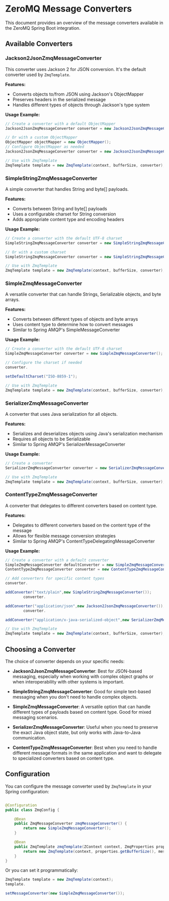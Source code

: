 # ZeroMQ Message Converters

This document provides an overview of the message converters available in the ZeroMQ Spring Boot integration.

## Available Converters

### Jackson2JsonZmqMessageConverter

This converter uses Jackson 2 for JSON conversion. It's the default converter used by `ZmqTemplate`.

**Features:**

- Converts objects to/from JSON using Jackson's ObjectMapper
- Preserves headers in the serialized message
- Handles different types of objects through Jackson's type system

**Usage Example:**

```java
// Create a converter with a default ObjectMapper
Jackson2JsonZmqMessageConverter converter = new Jackson2JsonZmqMessageConverter();

// Or with a custom ObjectMapper
ObjectMapper objectMapper = new ObjectMapper();
// Configure ObjectMapper as needed
Jackson2JsonZmqMessageConverter converter = new Jackson2JsonZmqMessageConverter(objectMapper);

// Use with ZmqTemplate
ZmqTemplate template = new ZmqTemplate(context, bufferSize, converter);
```

### SimpleStringZmqMessageConverter

A simple converter that handles String and byte[] payloads.

**Features:**

- Converts between String and byte[] payloads
- Uses a configurable charset for String conversion
- Adds appropriate content type and encoding headers

**Usage Example:**

```java
// Create a converter with the default UTF-8 charset
SimpleStringZmqMessageConverter converter = new SimpleStringZmqMessageConverter();

// Or with a custom charset
SimpleStringZmqMessageConverter converter = new SimpleStringZmqMessageConverter(StandardCharsets.ISO_8859_1);

// Use with ZmqTemplate
ZmqTemplate template = new ZmqTemplate(context, bufferSize, converter);
```

### SimpleZmqMessageConverter

A versatile converter that can handle Strings, Serializable objects, and byte arrays.

**Features:**

- Converts between different types of objects and byte arrays
- Uses content type to determine how to convert messages
- Similar to Spring AMQP's SimpleMessageConverter

**Usage Example:**

```java
// Create a converter with the default UTF-8 charset
SimpleZmqMessageConverter converter = new SimpleZmqMessageConverter();

// Configure the charset if needed
converter.

setDefaultCharset("ISO-8859-1");

// Use with ZmqTemplate
ZmqTemplate template = new ZmqTemplate(context, bufferSize, converter);
```

### SerializerZmqMessageConverter

A converter that uses Java serialization for all objects.

**Features:**

- Serializes and deserializes objects using Java's serialization mechanism
- Requires all objects to be Serializable
- Similar to Spring AMQP's SerializerMessageConverter

**Usage Example:**

```java
// Create a converter
SerializerZmqMessageConverter converter = new SerializerZmqMessageConverter();

// Use with ZmqTemplate
ZmqTemplate template = new ZmqTemplate(context, bufferSize, converter);
```

### ContentTypeZmqMessageConverter

A converter that delegates to different converters based on content type.

**Features:**

- Delegates to different converters based on the content type of the message
- Allows for flexible message conversion strategies
- Similar to Spring AMQP's ContentTypeDelegatingMessageConverter

**Usage Example:**

```java
// Create a converter with a default converter
SimpleZmqMessageConverter defaultConverter = new SimpleZmqMessageConverter();
ContentTypeZmqMessageConverter converter = new ContentTypeZmqMessageConverter(defaultConverter);

// Add converters for specific content types
converter.

addConverter("text/plain",new SimpleStringZmqMessageConverter());
        converter.

addConverter("application/json",new Jackson2JsonZmqMessageConverter());
        converter.

addConverter("application/x-java-serialized-object",new SerializerZmqMessageConverter());

// Use with ZmqTemplate
ZmqTemplate template = new ZmqTemplate(context, bufferSize, converter);
```

## Choosing a Converter

The choice of converter depends on your specific needs:

- **Jackson2JsonZmqMessageConverter**: Best for JSON-based messaging, especially when working with complex object graphs
  or when interoperability with other systems is important.

- **SimpleStringZmqMessageConverter**: Good for simple text-based messaging when you don't need to handle complex
  objects.

- **SimpleZmqMessageConverter**: A versatile option that can handle different types of payloads based on content type.
  Good for mixed messaging scenarios.

- **SerializerZmqMessageConverter**: Useful when you need to preserve the exact Java object state, but only works with
  Java-to-Java communication.

- **ContentTypeZmqMessageConverter**: Best when you need to handle different message formats in the same application and
  want to delegate to specialized converters based on content type.

## Configuration

You can configure the message converter used by `ZmqTemplate` in your Spring configuration:

```java

@Configuration
public class ZmqConfig {

    @Bean
    public ZmqMessageConverter zmqMessageConverter() {
        return new SimpleZmqMessageConverter();
    }

    @Bean
    public ZmqTemplate zmqTemplate(ZContext context, ZmqProperties properties, ZmqMessageConverter messageConverter) {
        return new ZmqTemplate(context, properties.getBufferSize(), messageConverter);
    }
}
```

Or you can set it programmatically:

```java
ZmqTemplate template = new ZmqTemplate(context);
template.

setMessageConverter(new SimpleZmqMessageConverter());
```